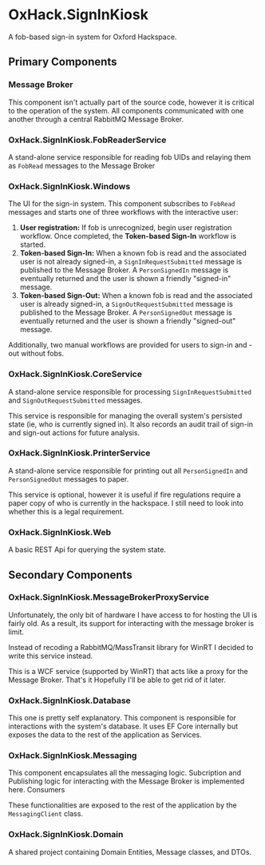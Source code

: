 # OxHack.SignInKiosk
A fob-based sign-in system for Oxford Hackspace.

## Primary Components

### Message Broker
This component isn't actually part of the source code, however it is critical to the operation of the system.  All components communicated with one another through a central RabbitMQ Message Broker.

### OxHack.SignInKiosk.FobReaderService
A stand-alone service responsible for reading fob UIDs and relaying them as `FobRead` messages to the Message Broker

### OxHack.SignInKiosk.Windows
The UI for the sign-in system.  This component subscribes to `FobRead` messages and starts one of three workflows with the interactive user:

 1. **User registration:** If fob is unrecognized, begin user registration workflow.  Once completed, the **Token-based Sign-In** workflow is started.
 2. **Token-based Sign-In:** When a known fob is read and the associated user is not already signed-in, a `SignInRequestSubmitted` message is published to the Message Broker.  A `PersonSignedIn` message is eventually returned and the user is shown a friendly "signed-in" message.
 3. **Token-based Sign-Out:** When a known fob is read and the associated user is already signed-in, a `SignOutRequestSubmitted` message is published to the Message Broker.  A `PersonSignedOut` message is eventually returned and the user is shown a friendly "signed-out" message.

Additionally, two manual workflows are provided for users to sign-in and -out without fobs.

### OxHack.SignInKiosk.CoreService
A stand-alone service responsible for processing `SignInRequestSubmitted` and `SignOutRequestSubmitted` messages.

This service is responsible for managing the overall system's persisted state (ie, who is currently signed in).  It also records an audit trail of sign-in and sign-out actions for future analysis.

### OxHack.SignInKiosk.PrinterService
A stand-alone service responsible for printing out all `PersonSignedIn` and `PersonSignedOut` messages to paper.

This service is optional, however it is useful if fire regulations require a paper copy of who is currently in the hackspace.  I still need to look into whether this is a legal requirement.

### OxHack.SignInKiosk.Web
A basic REST Api for querying the system state.

## Secondary Components

### OxHack.SignInKiosk.MessageBrokerProxyService
Unfortunately, the only bit of hardware I have access to for hosting the UI is fairly old.  As a result, its support for interacting with the message broker is limit.

Instead of recoding a RabbitMQ/MassTransit library for WinRT I decided to write this service instead.

This is a WCF service (supported by WinRT) that acts like a proxy for the Message Broker.  That's it  Hopefully I'll be able to get rid of it later.

### OxHack.SignInKiosk.Database
This one is pretty self explanatory.  This component is responsible for interactions with the system's database.  It uses EF Core internally but exposes the data to the rest of the application as Services.

### OxHack.SignInKiosk.Messaging
This component encapsulates all the messaging logic.  Subcription and Publishing logic for interacting with the Message Broker is implemented here.  Consumers

These functionalities are exposed to the rest of the application by the `MessagingClient` class.

### OxHack.SignInKiosk.Domain
A shared project containing Domain Entities, Message classes, and DTOs.
